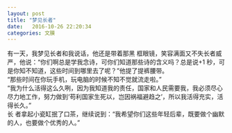 ```yaml
---
layout: post
title: "梦见长者"
date:   2016-10-26 22:20:34
categories: 文膜
---
```


有一天，我梦见长者和我说话，他还是带着那黑 框眼镜，笑容满面又不失长者威严，他说：“你们啊总是学我念诗，可你们知道那些诗的含义吗？总是说+1 秒，可是你知不知道，这些时间到哪里去了呢？”他提了提裤腰带。<br/>
“那些时间在你玩手机，玩电脑的时候不知不觉就流走啦。”<br/>
“我为什么活得这么久咧，因为我知道我的责任，国家和人民需要我，我必须尽心尽力地工作，努力做到‘苟利国家生死以，岂因祸福避趋之’，所以我活得充实，活得长久。”<br/>
长 者拿起小瓷缸抿了口茶，继续说到：“我希望你们这些年轻后辈，既要做个幽默的人，也要做个优秀的人。”<br/>
